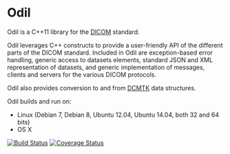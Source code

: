Odil
=======

Odil is a C++11 library for the [DICOM](http://dicom.nema.org/) standard.

Odil leverages C++ constructs to provide a user-friendly API of the different
parts of the DICOM standard. Included in Odil are exception-based error
handling, generic access to datasets elements, standard JSON and XML
representation of datasets, and generic implementation of messages,
clients and servers for the various DICOM protocols.

Odil also provides conversion to and from
[DCMTK](http://dicom.offis.de/dcmtk.php.en) data structures.

Odil builds and run on:
* Linux (Debian 7, Debian 8, Ubuntu 12.04, Ubuntu 14.04, both 32 and 64 bits)
* OS X

[![Build Status](https://travis-ci.org/lamyj/odil.svg?branch=master)](https://travis-ci.org/lamyj/odil)
[![Coverage Status](https://coveralls.io/repos/lamyj/odil/badge.svg)](https://coveralls.io/r/lamyj/odil)
